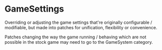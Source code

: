# GameSettings

Overriding or adjusting the game settings that're originally configurable / modifiable, but made into patches for unification, flexibility or convenience.

Patches changing the way the game running / behaving which are not possible in the stock game may need to go to the GameSystem category.
